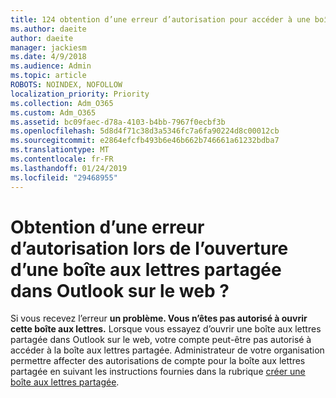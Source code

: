 ```yaml
---
title: 124 obtention d’une erreur d’autorisation pour accéder à une boîte aux lettres partagée dans Outlook Web Access ?
ms.author: daeite
author: daeite
manager: jackiesm
ms.date: 4/9/2018
ms.audience: Admin
ms.topic: article
ROBOTS: NOINDEX, NOFOLLOW
localization_priority: Priority
ms.collection: Adm_O365
ms.custom: Adm_O365
ms.assetid: bc09faec-d78a-4103-b4bb-7967f0ecbf3b
ms.openlocfilehash: 5d8d4f71c38d3a5346fc7a6fa90224d8c00012cb
ms.sourcegitcommit: e2864efcfb493b6e46b662b746661a61232bdba7
ms.translationtype: MT
ms.contentlocale: fr-FR
ms.lasthandoff: 01/24/2019
ms.locfileid: "29468955"
---
```

# <a name="getting-a-permission-error-when-opening-a-shared-mailbox-in-outlook-on-the-web"></a>Obtention d’une erreur d’autorisation lors de l’ouverture d’une boîte aux lettres partagée dans Outlook sur le web ?

Si vous recevez l’erreur **un problème. Vous n’êtes pas autorisé à ouvrir cette boîte aux lettres.** Lorsque vous essayez d’ouvrir une boîte aux lettres partagée dans Outlook sur le web, votre compte peut-être pas autorisé à accéder à la boîte aux lettres partagée. Administrateur de votre organisation permettre affecter des autorisations de compte pour la boîte aux lettres partagée en suivant les instructions fournies dans la rubrique [créer une boîte aux lettres partagée](https://support.office.com/article/871a246d-3acd-4bba-948e-5de8be0544c9).
  

